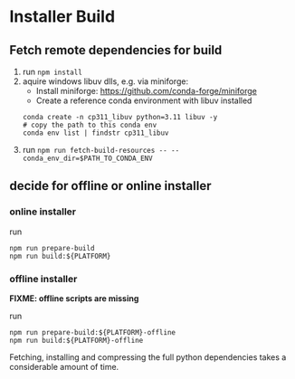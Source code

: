 # Installer Build

## Fetch remote dependencies for build

1. run ```npm install```
2. aquire windows libuv dlls, e.g. via miniforge:
   - Install miniforge: https://github.com/conda-forge/miniforge
   - Create a reference conda environment with libuv installed
    ```
    conda create -n cp311_libuv python=3.11 libuv -y
    # copy the path to this conda env
    conda env list | findstr cp311_libuv
    ```
3. run ```npm run fetch-build-resources -- --conda_env_dir=$PATH_TO_CONDA_ENV```

## decide for offline or online installer

### online installer

run 
```
npm run prepare-build
npm run build:${PLATFORM}
```

### offline installer

**FIXME: offline scripts are missing**

run
```
npm run prepare-build:${PLATFORM}-offline
npm run build:${PLATFORM}-offline
```

Fetching, installing and compressing the full python dependencies takes a considerable amount of time.
